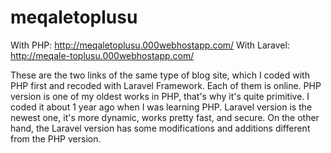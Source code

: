 # meqaletoplusu
With PHP: http://meqaletoplusu.000webhostapp.com/
With Laravel: http://meqale-toplusu.000webhostapp.com/

These are the two links of the same type of blog site, which I coded with PHP first and recoded with Laravel Framework. Each of them is online. PHP version is one of my oldest works in PHP, that's why it's quite primitive. I coded it about 1 year ago when I was learning PHP. Laravel version is the newest one, it's more dynamic, works pretty fast, and secure. On the other hand, the Laravel version has some modifications and additions different from the PHP version.
